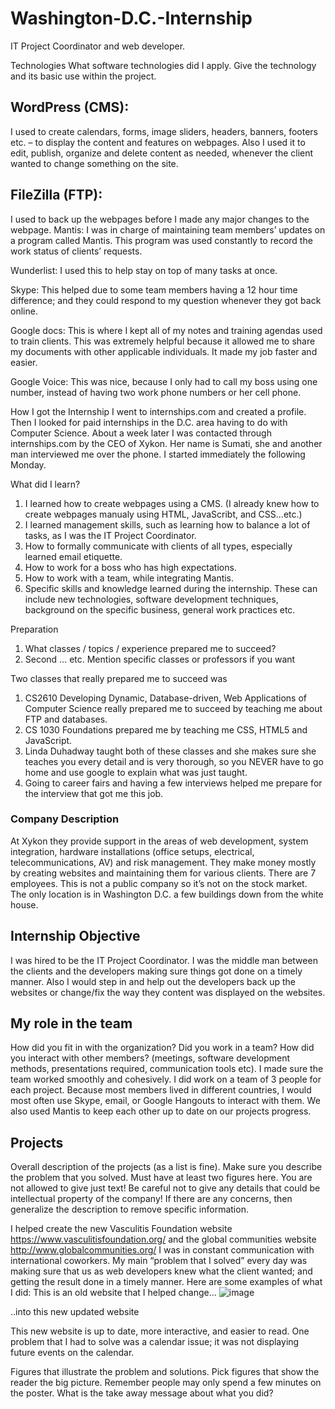 # Washington-D.C.-Internship
IT Project Coordinator and web developer. 

Technologies
What software technologies did I apply. Give the technology and its basic use within the project.

## WordPress (CMS):
I used to create calendars, forms, image sliders, headers, banners, footers etc. – to display the content and features on webpages. Also I used it to edit, publish, organize and delete content as needed, whenever the client wanted to change something on the site. 

## FileZilla (FTP): 
I used to back up the webpages before I made any major changes to the webpage.
Mantis: I was in charge of maintaining team members’ updates on a program called Mantis. This program was used constantly to record the work status of clients’ requests. 

Wunderlist: I used this to help stay on top of many tasks at once. 

Skype: This helped due to some team members having a 12 hour time difference; and they could respond to my question whenever they got back online.

Google docs: This is where I kept all of my notes and training agendas used to train clients. This was extremely helpful because it allowed me to share my documents with other applicable individuals. It made my job faster and easier.

Google Voice:  This was nice, because I only had to call my boss using one number, instead of having two work phone numbers or her cell phone.

How I got the Internship
I went to internships.com and created a profile. Then I looked for paid internships in the D.C. area having to do with Computer Science. About a week later I was contacted through internships.com by the CEO of Xykon. Her name is Sumati, she and another man interviewed me over the phone. I started immediately the following Monday.  

What did I learn?
1.	I learned how to create webpages using a CMS. (I already knew how to create webpages manualy using HTML, JavaScribt, and CSS...etc.)
2.	I learned management skills, such as learning how to balance a lot of tasks, as I was the IT Project Coordinator.
3.	How to formally communicate with clients of all types, especially learned email etiquette.
4.	How to work for a boss who has high expectations.
5.	How to work with a team, while integrating Mantis. 
6.	Specific skills and knowledge learned during the internship. These can include new technologies, software development techniques, background on the specific business, general work practices etc. 

Preparation 
1.	What classes / topics / experience prepared me to succeed?
2.	 Second … etc. Mention specific classes or professors if you want

Two classes that really prepared me to succeed was
1.	CS2610 Developing Dynamic, Database-driven, Web Applications of Computer Science really prepared me to succeed by teaching me about FTP and databases.
2.	CS 1030 Foundations prepared me by teaching me CSS, HTML5 and JavaScript.
3.	 Linda Duhadway taught both of these classes and she makes sure she teaches you every detail and is very thorough, so you NEVER have to go home and use google to explain what was just taught. 
4.	Going to career fairs and having a few interviews helped me prepare for the interview that got me this job. 

### Company Description 
At Xykon they provide support in the areas of web development, system integration, hardware installations (office setups, electrical, telecommunications, AV) and risk management. They make money mostly by creating websites and maintaining them for various clients. There are 7 employees. This is not a public company so it’s not on the stock market. The only location is in Washington D.C. a few buildings down from the white house.

## Internship Objective 
I was hired to be the IT Project Coordinator. I was the middle man between the clients and the developers making sure things got done on a timely manner. Also I would step in and help out the developers back up the websites or change/fix the way they content was displayed on the websites. 

## My role in the team
How did you fit in with the organization? Did you work in a team? How did you interact with other members? (meetings, software development methods, presentations required, communication tools etc).
I made sure the team worked smoothly and cohesively. I did work on a team of 3 people for each project. Because most members lived in different countries, I would most often use Skype, email, or Google Hangouts to interact with them.  We also used Mantis to keep each other up to date on our projects progress. 

## Projects
Overall description of the projects (as a list is fine). Make sure you describe the problem that you solved.
Must have at least two figures here. You are not allowed to give just text!
Be careful not to give any details that could be intellectual property of the company! If there are any concerns, then generalize the description to remove specific information.

I helped create the new Vasculitis Foundation website https://www.vasculitisfoundation.org/ and the global communities website http://www.globalcommunities.org/  I was in constant communication with international coworkers. My main “problem that I solved” every day was making sure that us as web developers knew what the client wanted; and getting the result done in a timely manner. 
Here are some examples of what I did: 
This is an old website that I helped change…
 ![image](https://cloud.githubusercontent.com/assets/5335436/22192605/995dc924-e0f2-11e6-9cc7-06ce70a55c77.png)
 
..into this new updated website 


This new website is up to date, more interactive, and easier to read. One problem that I had to solve was a calendar issue; it was not displaying future events on the calendar.



Figures that illustrate the problem and
solutions. Pick figures that show the reader
the big picture. Remember people may only 
spend a few minutes on the poster.
What is the take away message about what
you did?

